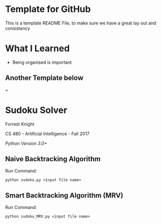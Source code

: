# Template for GitHub

This is a template README File, to make sure we have a great lay out and consistency 

# What I Learned

* Being organised is important


Another Template below
-
=

Sudoku Solver
==============

Forrest Knight

CS 480 - Artificial Intelligence - Fall 2017

*Python Version 3.0+*

Naive Backtracking Algorithm
----------------------------

Run Command:

	python sudoku.py <input file name>


Smart Backtracking Algorithm (MRV)
----------------------------------

Run Command:

	python sudoku_MRV.py <input file name>
